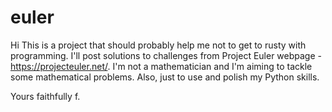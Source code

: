 # euler

Hi
This is a project that should probably help me not to get to rusty with programming. I'll post solutions to challenges from Project Euler webpage - https://projecteuler.net/. I'm not a mathematician and I'm aiming to tackle some mathematical problems.
Also, just to use and polish my Python skills.

Yours faithfully
f.
